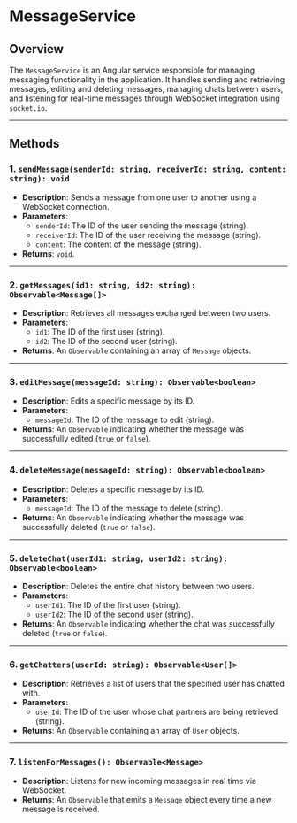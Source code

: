 # MessageService

## Overview
The `MessageService` is an Angular service responsible for managing messaging functionality in the application. It handles sending and retrieving messages, editing and deleting messages, managing chats between users, and listening for real-time messages through WebSocket integration using `socket.io`.

---

## Methods

### 1. `sendMessage(senderId: string, receiverId: string, content: string): void`
- **Description**: Sends a message from one user to another using a WebSocket connection.
- **Parameters**:
  - `senderId`: The ID of the user sending the message (string).
  - `receiverId`: The ID of the user receiving the message (string).
  - `content`: The content of the message (string).
- **Returns**: `void`.

---

### 2. `getMessages(id1: string, id2: string): Observable<Message[]>`
- **Description**: Retrieves all messages exchanged between two users.
- **Parameters**:
  - `id1`: The ID of the first user (string).
  - `id2`: The ID of the second user (string).
- **Returns**: An `Observable` containing an array of `Message` objects.

---

### 3. `editMessage(messageId: string): Observable<boolean>`
- **Description**: Edits a specific message by its ID.
- **Parameters**:
  - `messageId`: The ID of the message to edit (string).
- **Returns**: An `Observable` indicating whether the message was successfully edited (`true` or `false`).

---

### 4. `deleteMessage(messageId: string): Observable<boolean>`
- **Description**: Deletes a specific message by its ID.
- **Parameters**:
  - `messageId`: The ID of the message to delete (string).
- **Returns**: An `Observable` indicating whether the message was successfully deleted (`true` or `false`).

---

### 5. `deleteChat(userId1: string, userId2: string): Observable<boolean>`
- **Description**: Deletes the entire chat history between two users.
- **Parameters**:
  - `userId1`: The ID of the first user (string).
  - `userId2`: The ID of the second user (string).
- **Returns**: An `Observable` indicating whether the chat was successfully deleted (`true` or `false`).

---

### 6. `getChatters(userId: string): Observable<User[]>`
- **Description**: Retrieves a list of users that the specified user has chatted with.
- **Parameters**:
  - `userId`: The ID of the user whose chat partners are being retrieved (string).
- **Returns**: An `Observable` containing an array of `User` objects.

---

### 7. `listenForMessages(): Observable<Message>`
- **Description**: Listens for new incoming messages in real time via WebSocket.
- **Returns**: An `Observable` that emits a `Message` object every time a new message is received.

